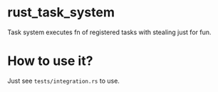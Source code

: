 # rust_task_system
Task system executes fn of registered tasks with stealing just for fun.

# How to use it?
Just see `tests/integration.rs` to use.
